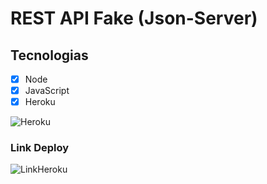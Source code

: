 # REST API Fake (Json-Server)

## Tecnologias

- [x] Node
- [x] JavaScript
- [x] Heroku

![Heroku](https://nishanthkabra.com/images/herokunode.jpg)

### Link Deploy

![LinkHeroku](https://restapitestengl.herokuapp.com)